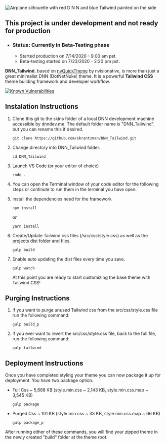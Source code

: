 ![Airplane silhouette with red D N N and blue Tailwind painted on the side](https://raw.githubusercontent.com/skrantzman/DNN_Tailwind/master/images/DNN_Tailwind.svg)

## This project is under development and not ready for production

- ### Status: Currently in Beta-Testing phase

  - Started production on 7/14/2020 - 9:00 am pst.
  - Beta-testing started on 7/23/2020 - 2:20 pm pst.

**DNN_Tailwind**, based on [nvQuickTheme](https://github.com/nvisionative/nvQuickTheme) by nvisionative,
is more than just a great minimalist DNN (DotNetNuke) theme. It is a powerful **Tailwind CSS** theme building framework and developer workflow.

[![Known Vulnerabilities](https://snyk.io/test/github/skrantzman/DNN_Tailwind/badge.svg?targetFile=package.json)](https://snyk.io/test/github/skrantzman/DNN_Tailwind?targetFile=package.json)

## Instalation Instructions

1. Clone this git to the skins folder of a local DNN development machine accessible by dnndev.me. The default folder name is "DNN_Tailwind", but you can rename this if desired.

   ```
   git clone https://github.com/skrantzman/DNN_Tailwind.git
   ```

2. Change directory into DNN_Tailwind folder.
   ```
   cd DNN_Tailwind
   ```
3. Launch VS Code (or your editor of choice)
   ```
   code .
   ```
4. You can open the Terminal window of your code editor for the following steps or continute to run them in the terminal you have open.

5. Install the dependencies need for the framework
   ```
   npm install
   ```
   or
   ```
   yarn install
   ```
6. Create/Update Tailwind css files (/src/css/style.css) as well as the projects dist folder and files.
   ```
   gulp build
   ```
7. Enable auto updating the dist files every time you save.

   ```
   gulp watch
   ```

   At this point you are ready to start customizing the base theme with Tailwind CSS!

## Purging Instructions

1. If you want to purge unused Tailwind css from the src/css/style.css file run the following command:
   ```
   gulp build_p
   ```
2. If you ever want to revert the src/css/style.css file, back to the full file, run the following command:
   ```
   gulp tailwind
   ```

## Deployment Instructions

Once you have completed styling your theme you can now package it up for deployment. You have two package option.

- Full Css ~ 5,688 KB (style.min.css ~ 2,143 KB, style.min.css.map ~ 3,545 KB)

  ```
  gulp package
  ```

- Purged Css ~ 101 KB (style.min.css ~ 33 KB, style.min.css.map ~ 66 KB)

  ```
  gulp package_p
  ```

After running either of these commands, you will find your zipped theme in the newly created "build" folder at the theme root.
